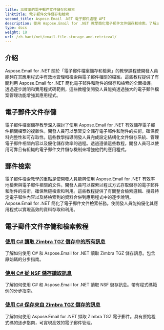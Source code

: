 ```yaml
---
title: 高效率的電子郵件文件儲存和檢索
linktitle: 電子郵件文件儲存和檢索
second_title: Aspose.Email .NET 電子郵件處理 API
description: 使用 Aspose.Email for .NET 教學簡化電子郵件文件儲存和檢索。了解以程式方式管理和存取電子郵件和附件。
type: docs
weight: 18
url: /zh-hant/net/email-file-storage-and-retrieval/
---
```


## 介紹

Aspose.Email for .NET 關於「電子郵件檔案儲存和檢索」的教學課程使開發人員能夠在其應用程式中有效地管理和檢索與電子郵件相關的檔案。這些教程提供了有關利用 Aspose.Email for .NET 簡化電子郵件和附件的儲存和檢索的全面指導。透過逐步說明和實用程式碼範例，這些教程使開發人員能夠透過強大的電子郵件檔案管理功能增強其應用程式。

## 電子郵件文件存儲

電子郵件檔案儲存教學深入探討了使用 Aspose.Email for .NET 有效儲存電子郵件相關檔案的複雜性。開發人員可以學習安全儲存電子郵件和附件的技術，確保資料完整性和可存取性。這些教學指導開發人員完成設定結構化文件儲存系統、管理電子郵件相關內容以及優化儲存效率的過程。透過遵循這些教程，開發人員可以使用可靠且有組織的電子郵件文件儲存機制來增強他們的應用程式。

## 郵件檢索

電子郵件檢索教學的重點是使開發人員能夠使用 Aspose.Email for .NET 有效率地檢索與電子郵件相關的文件。開發人員可以探索以程式方式存取儲存的電子郵件和附件的技術，確保無縫檢索和利用。這些教程提供了有關整合檢索邏輯、搜尋特定電子郵件內容以及將檢索到的資料合併到應用程式中的逐步說明。 Aspose.Email for .NET 簡化了電子郵件文件檢索任務，使開發人員能夠優化其應用程式以實現高效的資料存取和利用。

## 電子郵件文件存儲和檢索教程
### [使用 C# 讀取 Zimbra TGZ 儲存中的所有訊息](./reading-all-messages-from-zimbra-tgz-storage-with-csharp/)
了解如何使用 C# 和 Aspose.Email for .NET 讀取 Zimbra TGZ 儲存訊息。包含原始碼的分步指南。
### [使用 C# 從 NSF 儲存讀取訊息](./reading-messages-from-nsf-storage-using-csharp/)
了解如何使用 C# 和 Aspose.Email for .NET 讀取 NSF 儲存訊息。帶有程式碼範例的分步指南。
### [使用 C# 保存來自 Zimbra TGZ 儲存的訊息](./saving-messages-from-zimbra-tgz-storage-with-csharp/)
了解如何使用 Aspose.Email for .NET 擷取 Zimbra TGZ 電子郵件。具有原始程式碼的逐步指南，可實現高效的電子郵件管理。